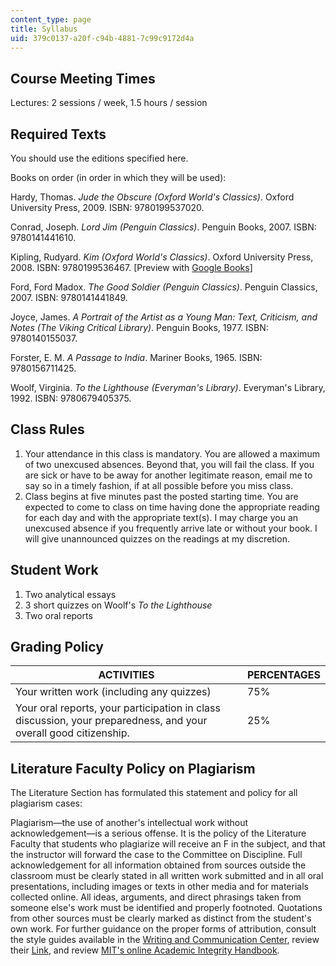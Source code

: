 ```yaml
---
content_type: page
title: Syllabus
uid: 379c0137-a20f-c94b-4881-7c99c9172d4a
---
```


Course Meeting Times
--------------------

Lectures: 2 sessions / week, 1.5 hours / session

Required Texts
--------------

You should use the editions specified here.

Books on order (in order in which they will be used):

Hardy, Thomas. _Jude the Obscure (Oxford World's Classics)_. Oxford University Press, 2009. ISBN: 9780199537020.

Conrad, Joseph. _Lord Jim (Penguin Classics)_. Penguin Books, 2007. ISBN: 9780141441610.

Kipling, Rudyard. _Kim (Oxford World's Classics)_. Oxford University Press, 2008. ISBN: 9780199536467. \[Preview with [Google Books](http://books.google.com/books?id=Jn8BzInDRkkC&pg=PAfrontcover)\]

Ford, Ford Madox. _The Good Soldier (Penguin Classics)_. Penguin Classics, 2007. ISBN: 9780141441849.

Joyce, James. _A Portrait of the Artist as a Young Man: Text, Criticism, and Notes (The Viking Critical Library)_. Penguin Books, 1977. ISBN: 9780140155037.

Forster, E. M. _A Passage to India_. Mariner Books, 1965. ISBN: 9780156711425.

Woolf, Virginia. _To the Lighthouse (Everyman's Library)_. Everyman's Library, 1992. ISBN: 9780679405375.

Class Rules
-----------

1.  Your attendance in this class is mandatory. You are allowed a maximum of two unexcused absences. Beyond that, you will fail the class. If you are sick or have to be away for another legitimate reason, email me to say so in a timely fashion, if at all possible before you miss class.
2.  Class begins at five minutes past the posted starting time. You are expected to come to class on time having done the appropriate reading for each day and with the appropriate text(s). I may charge you an unexcused absence if you frequently arrive late or without your book. I will give unannounced quizzes on the readings at my discretion.

Student Work
------------

1.  Two analytical essays
2.  3 short quizzes on Woolf's _To the Lighthouse_
3.  Two oral reports

Grading Policy
--------------

| ACTIVITIES | PERCENTAGES |
| --- | --- |
| Your written work (including any quizzes) | 75% |
| Your oral reports, your participation in class discussion, your preparedness, and your overall good citizenship. | 25% 

Literature Faculty Policy on Plagiarism
---------------------------------------

The Literature Section has formulated this statement and policy for all plagiarism cases:

Plagiarism—the use of another's intellectual work without acknowledgement—is a serious offense. It is the policy of the Literature Faculty that students who plagiarize will receive an F in the subject, and that the instructor will forward the case to the Committee on Discipline. Full acknowledgement for all information obtained from sources outside the classroom must be clearly stated in all written work submitted and in all oral presentations, including images or texts in other media and for materials collected online. All ideas, arguments, and direct phrasings taken from someone else's work must be identified and properly footnoted. Quotations from other sources must be clearly marked as distinct from the student's own work. For further guidance on the proper forms of attribution, consult the style guides available in the [Writing and Communication Center](http://cmsw.mit.edu/writing-and-communication-center/), review their [Link](http://cmsw.mit.edu/writing-and-communication-center/avoiding-plagiarism/), and review [MIT's online Academic Integrity Handbook](http://integrity.mit.edu).